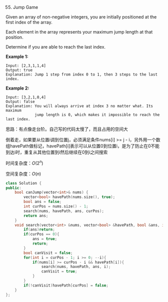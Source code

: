 55. Jump Game

Given an array of non-negative integers, you are initially positioned at the first index of the array.

Each element in the array represents your maximum jump length at that position.

Determine if you are able to reach the last index.

**Example 1:**

```
Input: [2,3,1,1,4]
Output: true
Explanation: Jump 1 step from index 0 to 1, then 3 steps to the last index.
```

**Example 2:**

```
Input: [3,2,1,0,4]
Output: false
Explanation: You will always arrive at index 3 no matter what. Its maximum
             jump length is 0, which makes it impossible to reach the last index.
```

思路：有点像走台阶。自己写的代码太慢了，而且占用的空间大

倒着走，如果要从位置i调到位置j，必须满足条件nums[i] >= j - i，另外用一个数组havePath做标记，havePath[i]表示可以从位置0到位置i，是为了防止在0不能到达i时，重复从其他位置到i然后继续在0到i之间搜索

时间复杂度：$O(2^n)$

空间复杂度：$O(n)$

```c++
class Solution {
public:
    bool canJump(vector<int>& nums) {
        vector<bool> havePath(nums.size(), true);
        bool ans = false;
        int curPos = nums.size() - 1;
        search(nums, havePath, ans, curPos);
        return ans;
    }
    void search(vector<int> &nums, vector<bool> &havePath, bool &ans, int curPos){
        if(ans)return;
        if(curPos == 0){
            ans = true;
            return;
        }
        bool canVisit = false;
        for(int i = curPos - 1; i >= 0; --i){
            if(nums[i] >= curPos - i && havePath[i]){
                search(nums, havePath, ans, i);
                canVisit = true;
            }
        }
        if(!canVisit)havePath[curPos] = false;
    }
};
```

